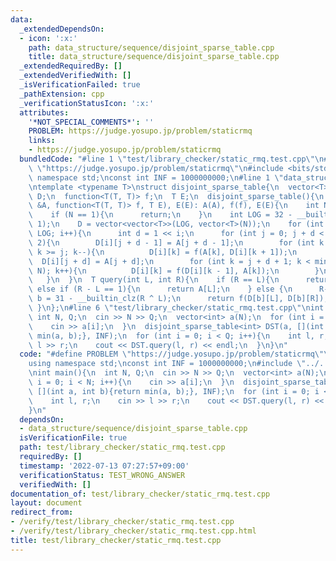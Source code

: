 ```yaml
---
data:
  _extendedDependsOn:
  - icon: ':x:'
    path: data_structure/sequence/disjoint_sparse_table.cpp
    title: data_structure/sequence/disjoint_sparse_table.cpp
  _extendedRequiredBy: []
  _extendedVerifiedWith: []
  _isVerificationFailed: true
  _pathExtension: cpp
  _verificationStatusIcon: ':x:'
  attributes:
    '*NOT_SPECIAL_COMMENTS*': ''
    PROBLEM: https://judge.yosupo.jp/problem/staticrmq
    links:
    - https://judge.yosupo.jp/problem/staticrmq
  bundledCode: "#line 1 \"test/library_checker/static_rmq.test.cpp\"\n#define PROBLEM\
    \ \"https://judge.yosupo.jp/problem/staticrmq\"\n#include <bits/stdc++.h>\nusing\
    \ namespace std;\nconst int INF = 1000000000;\n#line 1 \"data_structure/sequence/disjoint_sparse_table.cpp\"\
    \ntemplate <typename T>\nstruct disjoint_sparse_table{\n  vector<T> A;\n  vector<vector<T>>\
    \ D;\n  function<T(T, T)> f;\n  T E;\n  disjoint_sparse_table(){\n  }\n  disjoint_sparse_table(vector<T>\
    \ &A, function<T(T, T)> f, T E), E(E): A(A), f(f), E(E){\n    int N = A.size();\n\
    \    if (N == 1){\n      return;\n    }\n    int LOG = 32 - __builtin_clz(N -\
    \ 1);\n    D = vector<vector<T>>(LOG, vector<T>(N));\n    for (int i = 0; i <\
    \ LOG; i++){\n      int d = 1 << i;\n      for (int j = 0; j + d < N; j += d *\
    \ 2){\n        D[i][j + d - 1] = A[j + d - 1];\n        for (int k = j + d - 2;\
    \ k >= j; k--){\n          D[i][k] = f(A[k], D[i][k + 1]);\n        }\n      \
    \  D[i][j + d] = A[j + d];\n        for (int k = j + d + 1; k < min(j + d * 2,\
    \ N); k++){\n          D[i][k] = f(D[i][k - 1], A[k]);\n        }\n      }\n \
    \   }\n  }\n  T query(int L, int R){\n    if (R == L){\n      return E;\n    }\
    \ else if (R - L == 1){\n      return A[L];\n    } else {\n      R--;\n      int\
    \ b = 31 - __builtin_clz(R ^ L);\n      return f(D[b][L], D[b][R]);\n    }\n \
    \ }\n};\n#line 6 \"test/library_checker/static_rmq.test.cpp\"\nint main(){\n \
    \ int N, Q;\n  cin >> N >> Q;\n  vector<int> a(N);\n  for (int i = 0; i < N; i++){\n\
    \    cin >> a[i];\n  }\n  disjoint_sparse_table<int> DST(a, [](int a, int b){return\
    \ min(a, b);}, INF);\n  for (int i = 0; i < Q; i++){\n    int l, r;\n    cin >>\
    \ l >> r;\n    cout << DST.query(l, r) << endl;\n  }\n}\n"
  code: "#define PROBLEM \"https://judge.yosupo.jp/problem/staticrmq\"\n#include <bits/stdc++.h>\n\
    using namespace std;\nconst int INF = 1000000000;\n#include \"../../data_structure/sequence/disjoint_sparse_table.cpp\"\
    \nint main(){\n  int N, Q;\n  cin >> N >> Q;\n  vector<int> a(N);\n  for (int\
    \ i = 0; i < N; i++){\n    cin >> a[i];\n  }\n  disjoint_sparse_table<int> DST(a,\
    \ [](int a, int b){return min(a, b);}, INF);\n  for (int i = 0; i < Q; i++){\n\
    \    int l, r;\n    cin >> l >> r;\n    cout << DST.query(l, r) << endl;\n  }\n\
    }\n"
  dependsOn:
  - data_structure/sequence/disjoint_sparse_table.cpp
  isVerificationFile: true
  path: test/library_checker/static_rmq.test.cpp
  requiredBy: []
  timestamp: '2022-07-13 07:27:57+09:00'
  verificationStatus: TEST_WRONG_ANSWER
  verifiedWith: []
documentation_of: test/library_checker/static_rmq.test.cpp
layout: document
redirect_from:
- /verify/test/library_checker/static_rmq.test.cpp
- /verify/test/library_checker/static_rmq.test.cpp.html
title: test/library_checker/static_rmq.test.cpp
---
```

